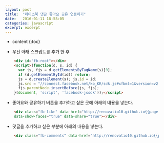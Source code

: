 ```yaml
---
layout: post
title:  "페이스북 댓글 좋아요 공유 연동하기"
date:   2016-01-11 18:58:05
categories: javascript
excerpt: excerpt
---
```

* content
{:toc}


- 우선 아래 스크립트를 추가 한 후  
~~~html
    <div id="fb-root"></div>
    <script>(function(d, s, id) {
      var js, fjs = d.getElementsByTagName(s)[0];
      if (d.getElementById(id)) return;
      js = d.createElement(s); js.id = id;
      js.src = "//connect.facebook.net/ko_KR/sdk.js#xfbml=1&version=v2.5&appId=886410438141890";
      fjs.parentNode.insertBefore(js, fjs);
    }(document, 'script', 'facebook-jssdk'));</script>
~~~      

- 좋아요와 공유하기 버튼을 추가하고 싶은 곳에 아래의 내용을 넣는다.
~~~html
    <div class="fb-like" data-href="http://renovatio10.github.io{{page.url}}" data-layout="standard" data-action="like"
    data-show-faces="true" data-share="true"></div>
~~~

- 댓글을 추가하고 싶은 부분에 아래의 내용을 넣는다.  
~~~html
    <div class="fb-comments" data-href="http://renovatio10.github.io{{page.url}}" data-numposts="5"></div>
~~~
